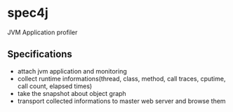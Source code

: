 # spec4j
JVM Application profiler
## Specifications
* attach jvm application and monitoring
* collect runtime informations(thread, class, method, call traces, cputime, call count, elapsed times)
* take the snapshot about object graph
* transport collected informations to master web server and browse them
